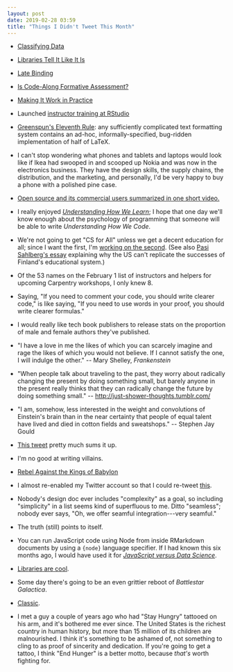 ```yaml
---
layout: post
date: 2019-02-28 03:59
title: "Things I Didn't Tweet This Month"
---
```


-   [Classifying Data]({{site.github.url}}/2019/02/04/classifying-data.html)

-   [Libraries Tell It Like It Is]({{site.github.url}}/2019/02/05/libraries-tell-it-like-it-is.html)

-   [Late Binding]({{site.github.url}}/2019/02/16/late-binding.html)

-   [Is Code-Along Formative Assessment?](http://third-bit.com/2019/02/20/code-along-as-formative-assessment.html)

-   [Making It Work in Practice](http://third-bit.com/2019/02/25/making-it-work-in-practice.html)

-   Launched [instructor training at RStudio](https://blog.rstudio.com/2019/02/28/rstudio-instructor-training/)

-   [Greenspun's Eleventh Rule](https://en.wikipedia.org/wiki/Greenspun%27s_tenth_rule):
    any sufficiently complicated text formatting system contains an ad-hoc, informally-specified, bug-ridden
    implementation of half of LaTeX.

-   I can't stop wondering what phones and tablets and laptops would look like
    if Ikea had swooped in and scooped up Nokia
    and was now in the electronics business.
    They have the design skills, the supply chains, the distribution, and the marketing,
    and personally,
    I'd be very happy to buy a phone with a polished pine case.

-   [Open source and its commercial users summarized in one short video.](https://www.youtube.com/watch?v=SqQgDwA0BNU)

-   I really enjoyed *[Understanding How We Learn](http://www.learningscientists.org/book)*;
    I hope that one day we'll know enough about the psychology of programming
    that someone will be able to write *Understanding How We Code*.

-   We're not going to get "CS for All" unless we get a decent education for all;
    since I want the first,
    I'm [working on the second](https://www.torontopubliclibrary.ca/detail.jsp?Entt=RDMEVT375728&R=EVT375728).
    (See also [Pasi Sahlberg's essay](https://www.washingtonpost.com/blogs/answer-sheet/post/what-the-us-cant-learn-from-finland-about-ed-reform/2012/04/16/gIQAGIvVMT_blog.html)
    explaining why the US can't replicate the successes of Finland's educational system.)

-   Of the 53 names on the February 1 list of instructors and helpers for upcoming Carpentry workshops,
    I only knew 8.

-   Saying, "If you need to comment your code, you should write clearer code,"
    is like saying, "If you need to use words in your proof, you should write clearer formulas."

-   I would really like tech book publishers to release stats on the proportion of male and female authors they've published.

-   "I have a love in me the likes of which you can scarcely imagine and rage the likes of which you would not believe.
    If I cannot satisfy the one, I will indulge the other." -- Mary Shelley, *Frankenstein*

-   "When people talk about traveling to the past, they worry about radically changing the present by doing something small,
    but barely anyone in the present really thinks that they can radically change the future by doing something small."
    -- <http://just-shower-thoughts.tumblr.com/>

-   "I am, somehow, less interested in the weight and convolutions of Einstein's brain
    than in the near certainty that people of equal talent have lived and died in cotton fields and sweatshops."
    -- Stephen Jay Gould

-   [This tweet](https://twitter.com/juliansimioni/status/1086289665194217472) pretty much sums it up.

-   I'm no good at writing villains.

-   [Rebel Against the Kings of Babylon](https://www.youtube.com/watch?v=2ge7j5wyVvo)

-   I almost re-enabled my Twitter account so that I could re-tweet [this](https://twitter.com/SlacktivistFred/status/1096165930365796357).

-   Nobody's design doc ever includes "complexity" as a goal,
    so including "simplicity" in a list seems kind of superfluous to me.
    Ditto "seamless";
    nobody ever says, "Oh, we offer seamful integration---very seamful."

-   The truth (still) points to itself.

-   You can run JavaScript code using Node from inside RMarkdown documents by using a `{node}` language specifier.
    If I had known this six months ago,
    I would have used it for [*JavaScript versus Data Science*](https://software-tools-in-javascript.github.io/js-vs-ds/).

-   [Libraries are cool](https://twitter.com/lindsiecanton/status/1098043838621499392).

-   Some day there's going to be an even grittier reboot of *Battlestar Galactica*.

-   [Classic](https://www.youtube.com/watch?v=ppVpdsClN80).

-   I met a guy a couple of years ago who had "Stay Hungry" tattooed on his arm,
    and it's bothered me ever since.
    The United States is the richest country in human history,
    but more than 15 million of its children are malnourished.
    I think it's something to be ashamed of,
    not something to cling to as proof of sincerity and dedication.
    If you're going to get a tattoo,
    I think "End Hunger" is a better motto,
    because *that's* worth fighting for.
